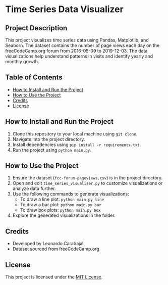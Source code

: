 # Time Series Data Visualizer

## Project Description
This project visualizes time series data using Pandas, Matplotlib, and Seaborn. The dataset contains the number of page views each day on the freeCodeCamp.org forum from 2016-05-09 to 2019-12-03. The data visualizations help understand patterns in visits and identify yearly and monthly growth.

## Table of Contents
- [How to Install and Run the Project](#how-to-install-and-run-the-project)
- [How to Use the Project](#how-to-use-the-project)
- [Credits](#credits)
- [License](#license)

## How to Install and Run the Project
1. Clone this repository to your local machine using `git clone`.
2. Navigate into the project directory.
3. Install dependencies using `pip install -r requirements.txt`.
4. Run the project using `python main.py`.

## How to Use the Project
1. Ensure the dataset (`fcc-forum-pageviews.csv`) is in the project directory.
2. Open and edit `time_series_visualizer.py` to customize visualizations or analyze data further.
3. Use the following commands to generate visualizations:
   - To draw a line plot: `python main.py line`
   - To draw a bar plot: `python main.py bar`
   - To draw box plots: `python main.py box`
4. Explore the generated visualizations in the folder.

## Credits
- Developed by Leonardo Carabajal
- Dataset sourced from freeCodeCamp.org

## License
This project is licensed under the [MIT License](./LICENSE).